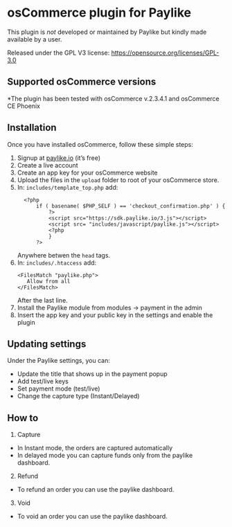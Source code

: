 # osCommerce plugin for Paylike

This plugin is *not* developed or maintained by Paylike but kindly made
available by a user.

Released under the GPL V3 license: https://opensource.org/licenses/GPL-3.0


## Supported osCommerce versions

*The plugin has been tested with osCommerce v.2.3.4.1 and osCommerce CE Phoenix

## Installation

 Once you have installed osCommerce, follow these simple steps:
  1. Signup at [paylike.io](https://paylike.io) (it’s free)
  2. Create a live account
  3. Create an app key for your osCommerce website
  4. Upload the files in the `upload` folder to root of your osCommerce store.
  5. In: `includes/template_top.php` add:
      ```
        <?php
            if ( basename( $PHP_SELF ) == 'checkout_confirmation.php' ) {
                ?>
                <script src="https://sdk.paylike.io/3.js"></script>
                <script src= "includes/javascript/paylike.js"></script>
                <?php
    	        }
    	    ?>
        ```
     Anywhere betwen the `head` tags.
  6. In: `includes/.htaccess` add:
      ```
      <FilesMatch "paylike.php">
         Allow from all
      </FilesMatch>

      ```
      After the last line.
  7. Install the Paylike module from modules -> payment in the admin  
  8. Insert the app key and your public key in the settings and enable the plugin


## Updating settings

Under the Paylike settings, you can:
 * Update the title that shows up in the payment popup
 * Add test/live keys
 * Set payment mode (test/live)
 * Change the capture type (Instant/Delayed)

 ## How to

 1. Capture
 * In Instant mode, the orders are captured automatically
 * In delayed mode you can capture funds only from the paylike dashboard.
 2. Refund
   * To refund an order you can use the paylike dashboard.
 3. Void
   * To void an order you can use the paylike dashboard.
